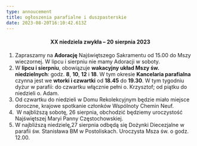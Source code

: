 ```yaml
---
type: annoucement
title: ogłoszenia parafialne i duszpasterskie
date: 2023-08-20T16:10:42.613Z
---
```

<h4 style="text-align:center;">XX niedziela zwykła – 20 sierpnia 2023</h4>

1. Zapraszamy na **Adorację** Najświętszego Sakramentu od 15.00 do Mszy wieczornej. W lipcu i sierpniu nie mamy Adoracji w soboty.
2. W **lipcu i sierpniu**, obowiązuje **wakacyjny układ Mszy św. niedzielnych**: godz. **8**, **10**, **12** i **18**. W tym okresie **Kancelaria parafialna** czynna jest we **wtorki i czwartki** od **18.45** do **19.30**. W tym tygodniu dyżur w parafii: do czwartku włącznie pełni o. Krzysztof; od piątku do niedzieli o. Adam.
3. Od czwartku do niedzieli w Domu Rekolekcyjnym będzie miało miejsce doroczne, krajowe spotkanie członków Wspólnoty Chemin Neuf.
4.  W najbliższą sobotę, 26 sierpnia, obchodzić będziemy uroczystość Najświętszej Maryi Panny Częstochowskiej.
5. W najbliższą niedzielę,27 sierpnia odbędą się Dożynki Diecezjalne w parafii św. Stanisława BM w Postoliskach. Uroczysta Msza św. o godz. 12.00.

<!--EndFragment-->